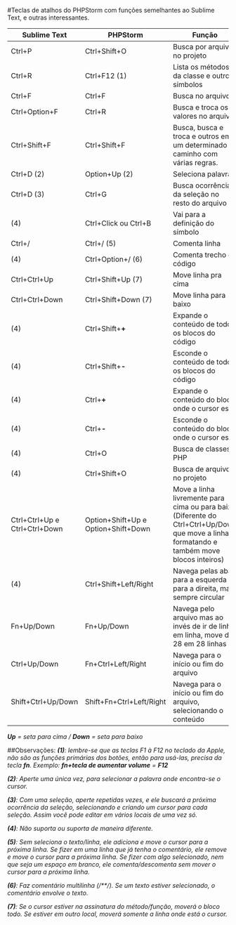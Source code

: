 #Teclas de atalhos do PHPStorm com funções semelhantes ao Sublime Text, e outras interessantes.

Sublime Text   |PHPStorm |Função
---------------|---------|-------------
Ctrl+P         |Ctrl+Shift+O |Busca por arquivos no projeto
Ctrl+R         |Ctrl+F12 (1) |Lista os métodos da classe e outros símbolos
Ctrl+F         |Ctrl+F    |Busca no arquivo
Ctrl+Option+F  |Ctrl+R    |Busca e troca os valores no arquivo
Ctrl+Shift+F   |Ctrl+Shift+F|Busca, busca e troca e outros em um determinado caminho com várias regras.
Ctrl+D (2)     |Option+Up (2) | Seleciona palavra
Ctrl+D (3)     |Ctrl+G |Busca ocorrências da seleção no resto do arquivo
(4)            |Ctrl+Click ou Ctrl+B|Vai para a definição do símbolo
Ctrl+/         |Ctrl+/ (5) |Comenta linha
(4)            |Ctrl+Option+/ (6)|Comenta trecho de código
Ctrl+Ctrl+Up|Ctrl+Shift+Up (7)|Move linha pra cima
Ctrl+Ctrl+Down |Ctrl+Shift+Down (7)|Move linha para baixo
(4)            |Ctrl+Shift+__+__|Expande o conteúdo de todos os blocos do código
(4)            |Ctrl+Shift+__-__|Esconde o conteúdo de todos os blocos do código
(4)            |Ctrl+__+__|Expande o conteúdo do bloco onde o cursor está
(4)            |Ctrl+__-__|Esconde o conteúdo do bloco onde o cursor está
(4)            |Ctrl+O |Busca de classes PHP
(4)            |Ctrl+Shift+O |Busca de arquivos no projeto
Ctrl+Ctrl+Up e Ctrl+Ctrl+Down           |Option+Shift+Up e Option+Shift+Down |Move a linha livremente para cima ou para baixo (Diferente do Ctrl+Ctrl+Up/Down que move a linha formatando e também move blocos inteiros)
(4)            |Ctrl+Shift+Left/Right |Navega pelas abas para a esquerda e para a direita, mas sempre circular
Fn+Up/Down     |Fn+Up/Down           |Navega pelo arquivo mas ao invés de ir de linha em linha, move de 28 em 28 linhas
Ctrl+Up/Down   |Fn+Ctrl+Left/Right    |Navega para o início ou fim do arquivo
Shift+Ctrl+Up/Down   |Shift+Fn+Ctrl+Left/Right    |Navega para o início ou fim do arquivo, selecionando o conteúdo



*__Up__ = seta para cima / __Down__ = seta para baixo*


##Observações:
*__(1)__: lembre-se que as teclas F1 à F12 no teclado da Apple, não são as funções primárias dos botões, então para usá-las, precisa da tecla __fn__. Exemplo: __fn+tecla de aumentar volume__ = __F12__*

*__(2)__: Aperte uma única vez, para selecionar a palavra onde encontra-se o cursor.*

*__(3)__: Com uma seleção, aperte repetidas vezes, e ele buscará a próxima ocorrência da seleção, selecionando e criando um cursor para cada seleção. Assim você pode editar em vários locais de uma vez só.*

*__(4)__: Não suporta ou suporta de maneira diferente.*

*__(5)__: Sem seleciona o texto/linha, ele adiciona e move o cursor para a próxima linha. Se fizer em uma linha que já tenha o comentário, ele remove e move o cursor para a próxima linha. Se fizer com algo selecionado, nem que seja um espaço em branco, ele comenta/descomenta sem mover o cursor para a próxima linha.*

*__(6)__: Faz comentário multilinha (/**/). Se um texto estiver selecionado, o comentário envolve o texto.*

*__(7)__: Se o cursor estiver na assinatura do método/função, moverá o bloco todo. Se estiver em outro local, moverá somente a linha onde está o cursor.*

